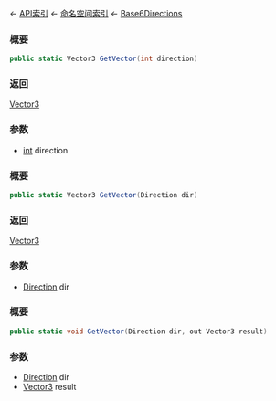 ← [API索引](Api-Index) ← [命名空间索引](Namespace-Index) ← [Base6Directions](VRageMath.Base6Directions)

### 概要

```csharp
public static Vector3 GetVector(int direction)
```



### 返回

[Vector3](VRageMath.Vector3)



### 参数

* [int](https://docs.microsoft.com/en-us/dotnet/api/System.Int32?view=netframework-4.6) direction
### 概要

```csharp
public static Vector3 GetVector(Direction dir)
```

### 返回

[Vector3](VRageMath.Vector3)

### 参数

* [Direction](VRageMath.Base6Directions+Direction) dir
### 概要

```csharp
public static void GetVector(Direction dir, out Vector3 result)
```

### 参数

* [Direction](VRageMath.Base6Directions+Direction) dir
* [Vector3](VRageMath.Vector3) result
